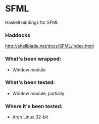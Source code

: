 SFML
====

Haskell bindings for SFML

### Haddocks
http://shellblade.net/docs/SFML/index.html


### What's been wrapped:

* Window module

### What's been tested:

* Window module, partially

### Where it's been tested:

* Arch Linux 32-bit